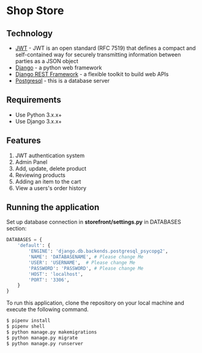 # Shop Store
## Technology
-   [JWT](https://jwt.io) - JWT is an open standard (RFC 7519) that defines a compact and self-contained way for securely transmitting information between parties as a JSON object
-   [Django](https://www.djangoproject.com) - a python web framework
-   [Django REST Framework](http://www.django-rest-framework.org) - a flexible toolkit to build web APIs
-   [Postgresql](https://www.postgresql.org/) - this is a database server

## Requirements
-   Use Python 3.x.x+
-   Use Django 3.x.x+

## Features
1. JWT authentication system
2. Admin Panel
3. Add, update, delete product
4. Reviewing products
5. Adding an item to the cart
6. View a users's order history

## Running the application
Set up database connection in **storefront/settings.py** in DATABASES section:
```py 
DATABASES = {
    'default': {
        'ENGINE': 'django.db.backends.postgresql_psycopg2',
        'NAME': 'DATABASENAME', # Please change Me 
        'USER': 'USERNAME',  # Please change Me
        'PASSWORD': 'PASSWORD', # Please change Me
        'HOST': 'localhost',
        'PORT': '3306',
    }
}
```
To run this application, clone the repository on your local machine and execute the following command.

```sh
$ pipenv install
$ pipenv shell
$ python manage.py makemigrations
$ python manage.py migrate
$ python manage.py runserver
```
